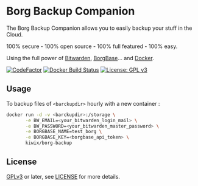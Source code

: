 Borg Backup Companion
=====================

The Borg Backup Companion allows you to easily backup your stuff in the Cloud.

100% secure - 100% open source - 100% full featured - 100% easy.

Using the full power of [Bitwarden](https://bitwarden.com),
[BorgBase](https://borgbase.com)... and [Docker](https://docker.com).

[![CodeFactor](https://www.codefactor.io/repository/github/kiwix/borg-backup/badge)](https://www.codefactor.io/repository/github/kiwix/borg-backup/)
[![Docker Build Status](https://img.shields.io/docker/cloud/build/kiwix/borg-backup)](https://hub.docker.com/r/kiwix/borg-backup)
[![License: GPL v3](https://img.shields.io/badge/License-GPLv3-blue.svg)](https://www.gnu.org/licenses/gpl-3.0)

Usage
-----

To backup files of `<barckupdir>` hourly with a new container :

```bash
docker run -d -v <barckupdir>:/storage \
       -e BW_EMAIL=<your_bitwarden_login_mail> \
       -e BW_PASSWORD=<your_bitwarden_master_password> \
       -e BORGBASE_NAME=test_borg \
       -e BORGBASE_KEY=<borgbase_api_token> \
       kiwix/borg-backup
```

License
-------

[GPLv3](https://www.gnu.org/licenses/gpl-3.0) or later, see
[LICENSE](LICENSE) for more details.